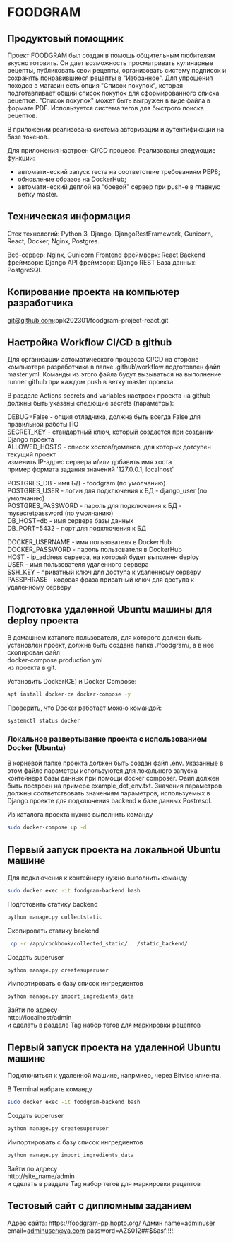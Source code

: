 # FOODGRAM


## Продуктовый помощник

Проект FOODGRAM был создан в помощь общительным любителям вкусно готовить. Он дает возможность просматривать кулинарные рецепты, публиковать свои рецепты, организовать систему подписок и сохранять понравившиеся рецепты в "Избранное". Для упрощения походов в магазин есть опция "Список покупок", которая подготавливает общий список покупок для сформированного списка рецептов. "Список покупок" может быть выгружен в виде файла в формате PDF. Используется система тегов для быстрого поиска рецептов. 

В приложении реализована система авторизации и аутентификации на базе токенов. 

Для приложения настроен CI/CD процесс. 
Реализованы следующие функции: 
* автоматический запуск теста на соответствие требованиям PEP8; 
* обновление образов на DockerHub; 
* автоматический деплой на "боевой" сервер при push-е в главную ветку master. 

## Техническая информация 

Стек технологий: Python 3, Django, DjangoRestFramework, Gunicorn, React, Docker, Nginx, Postgres. 

Веб-сервер: Nginx, Gunicorn 
Frontend фреймворк: React 
Backend фреймворк: Django 
API фреймворк: Django REST 
База данных: PostgreSQL 

## Копирование проекта на компьютер разработчика 

git@github.com:ppk202301/foodgram-project-react.git 

## Настройка Workflow CI/CD в github 

Для организации автоматического процесса CI/CD на стороне компьютера разработчика в папке .github\workflow подготовлен файл master.yml.
Команды из этого файла будут вызываться на выполнение runner github при каждом push в ветку master проекта. 

В разделе Actions secrets and variables настроек проекта на github должны быть указаны следющие secrets (параметры): 

DEBUG=False  - опция отладчика, должна быть всегда False для правильной работы ПО  
SECRET_KEY   - стандартный ключ, который создается при создании Django проекта  
ALLOWED_HOSTS  - список хостов/доменов, для которых дотсупен текущий проект  
                 изменить IP-адрес сервера и/или добавить имя хоста  
                 пример формата задания значений '127.0.0.1, localhost'  

POSTGRES_DB    - имя БД - foodgram (по умолчанию)  
POSTGRES_USER  - логин для подключения к БД - django_user (по умолчанию)  
POSTGRES_PASSWORD - пароль для подключения к БД - mysecretpassword (по умолчанию)  
DB_HOST=db        - имя сервера базы данных  
DB_PORT=5432      - порт для подключения к БД  

DOCKER_USERNAME   - имя пользователя в DockerHub  
DOCKER_PASSWORD   - пароль пользователя в DockerHub  
HOST              - ip_address сервера, на который будет выполнен deploy  
USER              - имя пользователя удаленного сервера  
SSH_KEY           - приватный ключ для доступа к удаленному серверу  
PASSPHRASE        - кодовая фраза приватный ключ для доступа к удаленному серверу  

## Подготовка удаленной Ubuntu машины для deploy проекта 

В домашнем каталоге пользователя, для которого должен быть установлен проект, должна быть создана папка ./foodgram/, а в нее скопирован файл   
docker-compose.production.yml   
из проекта в git.

Установить Docker(CE) и Docker Compose:
```bash 
apt install docker-ce docker-compose -y
``` 

Проверить, что  Docker работает можно командой: 
```bash 
systemctl status docker 
``` 

### Локальное развертывание проекта с использованием Docker (Ubuntu) 

В корневой папке проекта должен быть создан файл .env. Указанные в этом файле параметры используются для локального запуска контейнера базы данных при помощи docker composer. Файл должен быть построен на примере example_dot_env.txt. Значения параметров должны соответствовать значениям параметров, используемых в Django проекте для подключения backend к базе данных Postresql.  

Из каталога проекта нужно выполнить команду 
```bash
sudo docker-compose up -d 
```

## Первый запуск проекта на локальной Ubuntu машине

Для подключения к контейнеру нужно выполнить команду 
```bash
sudo docker exec -it foodgram-backend bash 
``` 

Подготовить статику backend 
```bash
python manage.py collectstatic 
``` 

Скопировать статику backend 
```bash
 cp -r /app/cookbook/collected_static/.  /static_backend/
``` 

Создать superuser 
```bash
python manage.py createsuperuser 
``` 

Импортировать с базу список ингредиентов 
```bash
python manage.py import_ingredients_data 
``` 

Зайти по адресу  
http://localhost/admin  
и сделать в разделе Tag набор тегов для маркировки рецептов  

## Первый запуск проекта на удаленной Ubuntu машине

Подключиться к удаленной машине, напрмиер, через Bitvise клиента.  

В Terminal набрать команду  
```bash
sudo docker exec -it foodgram-backend bash  
``` 

Создать superuser 
```bash
python manage.py createsuperuser 
``` 

Импортировать с базу список ингредиентов 
```bash
python manage.py import_ingredients_data 
``` 

Зайти по адресу  
http://site_name/admin  
и сделать в разделе Tag набор тегов для маркировки рецептов  

## Тестовый сайт с дипломным заданием

Адрес сайта: https://foodgram-pp.hopto.org/
Админ
name=adminuser
email=adminuser@ya.com
password=AZS012##$$asf!!!!!
